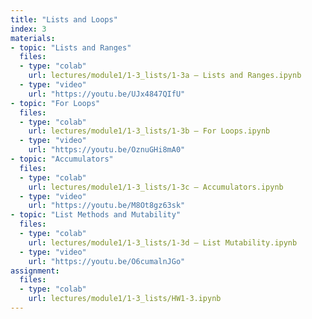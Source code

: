 ```yaml
---
title: "Lists and Loops"
index: 3
materials:
- topic: "Lists and Ranges"
  files:
  - type: "colab"
    url: lectures/module1/1-3_lists/1-3a – Lists and Ranges.ipynb 
  - type: "video"
    url: "https://youtu.be/UJx4847QIfU"
- topic: "For Loops"
  files:
  - type: "colab"
    url: lectures/module1/1-3_lists/1-3b – For Loops.ipynb
  - type: "video"
    url: "https://youtu.be/OznuGHi8mA0"
- topic: "Accumulators"
  files:
  - type: "colab"
    url: lectures/module1/1-3_lists/1-3c – Accumulators.ipynb
  - type: "video"
    url: "https://youtu.be/M8Ot8gz63sk"
- topic: "List Methods and Mutability"
  files:
  - type: "colab"
    url: lectures/module1/1-3_lists/1-3d – List Mutability.ipynb 
  - type: "video"
    url: "https://youtu.be/O6cumalnJGo"
assignment:
  files:
  - type: "colab" 
    url: lectures/module1/1-3_lists/HW1-3.ipynb
---
```

